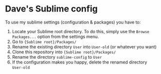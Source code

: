 # Dave's Sublime config

To use my sublime settings (configuration & packages) you have to:

1. Locate your Sublime root directory. To do this, simply use the `Browse Packages...` option from the settings menu.
2. Go to `{Sublime root}/Packages/`
3. Rename the existing directory `User` into `User-old` (or whatever you want)
4. Clone this repository into `{Sublime root}/Packages/`
5. Rename the directory `sublime-config` to `User`
6. If the configuration makes you happy, delete the renamed directory `User-old`
